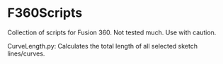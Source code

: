 # F360Scripts
Collection of scripts for Fusion 360. Not tested much. Use with caution.

CurveLength.py: Calculates the total length of all selected sketch lines/curves.
